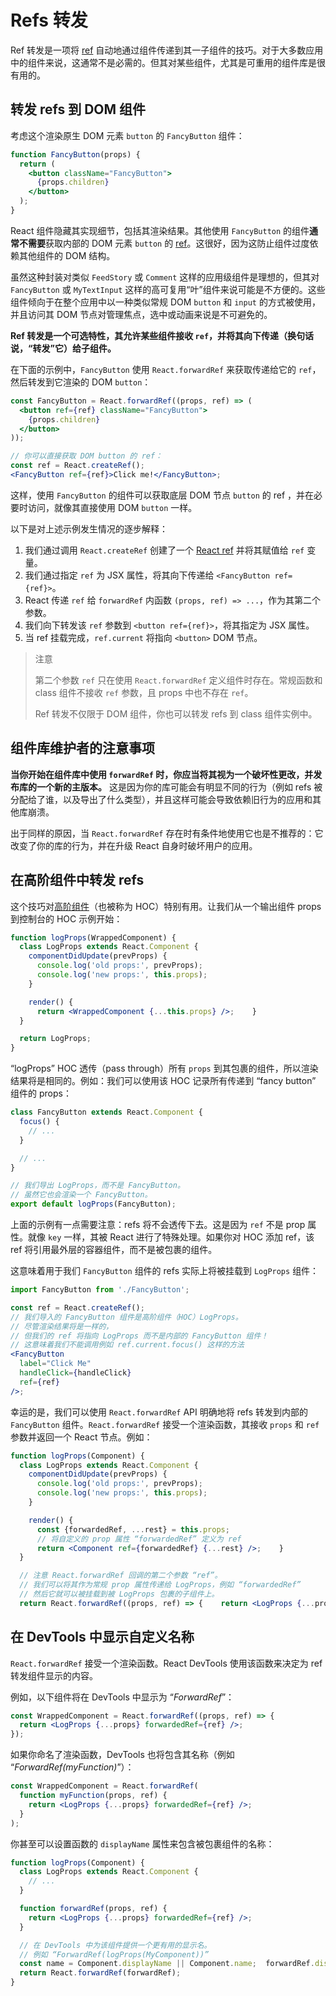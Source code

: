 # Refs 转发

Ref 转发是一项将 [ref](https://zh-hans.reactjs.org/docs/refs-and-the-dom.html) 自动地通过组件传递到其一子组件的技巧。对于大多数应用中的组件来说，这通常不是必需的。但其对某些组件，尤其是可重用的组件库是很有用的。

## 转发 refs 到 DOM 组件

考虑这个渲染原生 DOM 元素 `button` 的 `FancyButton` 组件：

```jsx
function FancyButton(props) {
  return (
    <button className="FancyButton">
      {props.children}
    </button>
  );
}
```

React 组件隐藏其实现细节，包括其渲染结果。其他使用 `FancyButton` 的组件**通常不需要**获取内部的 DOM 元素 `button` 的 [ref](https://zh-hans.reactjs.org/docs/refs-and-the-dom.html)。这很好，因为这防止组件过度依赖其他组件的 DOM 结构。

虽然这种封装对类似 `FeedStory` 或 `Comment` 这样的应用级组件是理想的，但其对 `FancyButton` 或 `MyTextInput` 这样的高可复用“叶”组件来说可能是不方便的。这些组件倾向于在整个应用中以一种类似常规 DOM `button` 和 `input` 的方式被使用，并且访问其 DOM 节点对管理焦点，选中或动画来说是不可避免的。

**Ref 转发是一个可选特性，其允许某些组件接收 `ref`，并将其向下传递（换句话说，“转发”它）给子组件。**

在下面的示例中，`FancyButton` 使用 `React.forwardRef` 来获取传递给它的 `ref`，然后转发到它渲染的 DOM `button`：

```jsx
const FancyButton = React.forwardRef((props, ref) => (  
  <button ref={ref} className="FancyButton">    
    {props.children}
  </button>
));

// 你可以直接获取 DOM button 的 ref：
const ref = React.createRef();
<FancyButton ref={ref}>Click me!</FancyButton>;
```

这样，使用 `FancyButton` 的组件可以获取底层 DOM 节点 `button` 的 ref ，并在必要时访问，就像其直接使用 DOM `button` 一样。

以下是对上述示例发生情况的逐步解释：

1. 我们通过调用 `React.createRef` 创建了一个 [React ref](https://zh-hans.reactjs.org/docs/refs-and-the-dom.html) 并将其赋值给 `ref` 变量。
2. 我们通过指定 `ref` 为 JSX 属性，将其向下传递给 `<FancyButton ref={ref}>`。
3. React 传递 `ref` 给 `forwardRef` 内函数 `(props, ref) => ...`，作为其第二个参数。
4. 我们向下转发该 `ref` 参数到 `<button ref={ref}>`，将其指定为 JSX 属性。
5. 当 ref 挂载完成，`ref.current` 将指向 `<button>` DOM 节点。

> 注意
>
> 第二个参数 `ref` 只在使用 `React.forwardRef` 定义组件时存在。常规函数和 class 组件不接收 `ref` 参数，且 props 中也不存在 `ref`。
>
> Ref 转发不仅限于 DOM 组件，你也可以转发 refs 到 class 组件实例中。

## 组件库维护者的注意事项

**当你开始在组件库中使用 `forwardRef` 时，你应当将其视为一个破坏性更改，并发布库的一个新的主版本。** 这是因为你的库可能会有明显不同的行为（例如 refs 被分配给了谁，以及导出了什么类型），并且这样可能会导致依赖旧行为的应用和其他库崩溃。

出于同样的原因，当 `React.forwardRef` 存在时有条件地使用它也是不推荐的：它改变了你的库的行为，并在升级 React 自身时破坏用户的应用。

## 在高阶组件中转发 refs

这个技巧对[高阶组件](https://zh-hans.reactjs.org/docs/higher-order-components.html)（也被称为 HOC）特别有用。让我们从一个输出组件 props 到控制台的 HOC 示例开始：

```jsx
function logProps(WrappedComponent) {  
  class LogProps extends React.Component {
    componentDidUpdate(prevProps) {
      console.log('old props:', prevProps);
      console.log('new props:', this.props);
    }

    render() {
      return <WrappedComponent {...this.props} />;    }
  }

  return LogProps;
}
```

“logProps” HOC 透传（pass through）所有 `props` 到其包裹的组件，所以渲染结果将是相同的。例如：我们可以使用该 HOC 记录所有传递到 “fancy button” 组件的 props：

```jsx
class FancyButton extends React.Component {
  focus() {
    // ...
  }

  // ...
}

// 我们导出 LogProps，而不是 FancyButton。
// 虽然它也会渲染一个 FancyButton。
export default logProps(FancyButton);
```

上面的示例有一点需要注意：refs 将不会透传下去。这是因为 `ref` 不是 prop 属性。就像 `key` 一样，其被 React 进行了特殊处理。如果你对 HOC 添加 ref，该 ref 将引用最外层的容器组件，而不是被包裹的组件。

这意味着用于我们 `FancyButton` 组件的 refs 实际上将被挂载到 `LogProps` 组件：

```jsx
import FancyButton from './FancyButton';

const ref = React.createRef();
// 我们导入的 FancyButton 组件是高阶组件（HOC）LogProps。
// 尽管渲染结果将是一样的，
// 但我们的 ref 将指向 LogProps 而不是内部的 FancyButton 组件！
// 这意味着我们不能调用例如 ref.current.focus() 这样的方法
<FancyButton
  label="Click Me"
  handleClick={handleClick}
  ref={ref}
/>;
```

幸运的是，我们可以使用 `React.forwardRef` API 明确地将 refs 转发到内部的 `FancyButton` 组件。`React.forwardRef` 接受一个渲染函数，其接收 `props` 和 `ref` 参数并返回一个 React 节点。例如：

```jsx
function logProps(Component) {
  class LogProps extends React.Component {
    componentDidUpdate(prevProps) {
      console.log('old props:', prevProps);
      console.log('new props:', this.props);
    }

    render() {
      const {forwardedRef, ...rest} = this.props;
      // 将自定义的 prop 属性 “forwardedRef” 定义为 ref
      return <Component ref={forwardedRef} {...rest} />;    }
  }

  // 注意 React.forwardRef 回调的第二个参数 “ref”。
  // 我们可以将其作为常规 prop 属性传递给 LogProps，例如 “forwardedRef”
  // 然后它就可以被挂载到被 LogProps 包裹的子组件上。
  return React.forwardRef((props, ref) => {    return <LogProps {...props} forwardedRef={ref} />;  });}
```

## 在 DevTools 中显示自定义名称

`React.forwardRef` 接受一个渲染函数。React DevTools 使用该函数来决定为 ref 转发组件显示的内容。

例如，以下组件将在 DevTools 中显示为 “*ForwardRef*”：

```jsx
const WrappedComponent = React.forwardRef((props, ref) => {
  return <LogProps {...props} forwardedRef={ref} />;
});
```

如果你命名了渲染函数，DevTools 也将包含其名称（例如 “*ForwardRef(myFunction)*”）：

```jsx
const WrappedComponent = React.forwardRef(
  function myFunction(props, ref) {
    return <LogProps {...props} forwardedRef={ref} />;
  }
);
```

你甚至可以设置函数的 `displayName` 属性来包含被包裹组件的名称：

```jsx
function logProps(Component) {
  class LogProps extends React.Component {
    // ...
  }

  function forwardRef(props, ref) {
    return <LogProps {...props} forwardedRef={ref} />;
  }

  // 在 DevTools 中为该组件提供一个更有用的显示名。
  // 例如 “ForwardRef(logProps(MyComponent))”
  const name = Component.displayName || Component.name;  forwardRef.displayName = `logProps(${name})`;
  return React.forwardRef(forwardRef);
}
```

